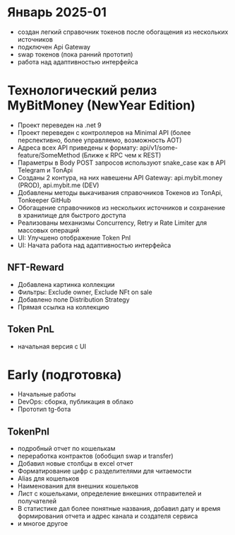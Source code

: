 
# Январь 2025-01
- создан легкий справочник токенов после обогащения из нескольких источников
- подключен Api Gateway
- swap токенов (пока ранний прототип)
- работа над адаптивностью интерфейса

# Технологический релиз MyBitMoney (NewYear Edition)
- Проект переведен на .net 9
- Проект переведен с контроллеров на Minimal API (более перспективно, более управляемо, возможность AOT)
- Адреса всех API приведены к формату: api/v1/some-feature/SomeMethod (Ближе к RPC чем к REST)
- Параметры в Body POST запросов используют snake_case как в API Telegram и TonApi
- Созданы 2 контура, на них навешены API Gateway: api.mybit.money (PROD), api.mybit.me (DEV)
- Добавлены методы выкачивания справочников Токенов из TonApi, Tonkeeper GitHub
- Обогащение справочников из нескольких источников и сохранение в хранилище для быстрого доступа
- Реализованы механизмы Concurrency, Retry и Rate Limiter для массовых операций
- UI: Улучшено отображение Token Pnl
- UI: Начата работа над адаптивностью интерфейса

## NFT-Reward
- Добавлена картинка коллекции
- Фильтры: Exclude owner, Exclude NFt on sale
- Добавлено поле Distribution Strategy
- Прямая ссылка на коллекцию

## Token PnL
- начальная версия с UI

# Early (подготовка)
- Начальные работы
- DevOps: сборка, публикация в облако
- Прототип tg-бота

## TokenPnl
- подробный отчет по кошелькам
- переработка контрактов (обобщил swap и transfer)
- Добавил новые столбцы в excel отчет
- Форматирование цифр с разделителями для читаемости
- Alias для кошельков
- Наименования для внешних кошельков
- Лист с кошельками, определение внкешних отправителей и получателей
- В статистике дал более понятные названия, добавил дату и время формирования отчета и адрес канала и создателя сервиса
- и многое другое
